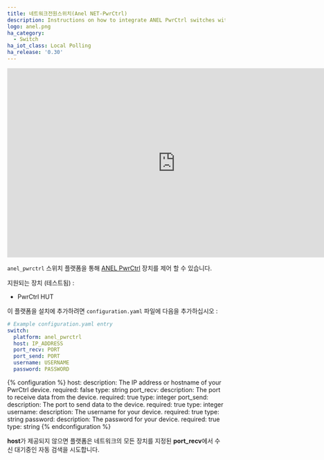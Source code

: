 ```yaml
---
title: 네트워크전원스위치(Anel NET-PwrCtrl)
description: Instructions on how to integrate ANEL PwrCtrl switches within Home Assistant.
logo: anel.png
ha_category:
  - Switch
ha_iot_class: Local Polling
ha_release: '0.30'
---
```


<div class='videoWrapper'>
<iframe width="776" height="437" src="https://www.youtube.com/embed/9DFLwBoC5NA" frameborder="0" allow="accelerometer; autoplay; encrypted-media; gyroscope; picture-in-picture" allowfullscreen></iframe>
</div>

`anel_pwrctrl` 스위치 플랫폼을 통해 [ANEL PwrCtrl](https://anel-elektronik.de/SITE/produkte/produkte.htm) 장치를 제어 할 수 있습니다.

지원되는 장치 (테스트됨) :

- PwrCtrl HUT

이 플랫폼을 설치에 추가하려면 `configuration.yaml` 파일에 다음을 추가하십시오 :

```yaml
# Example configuration.yaml entry
switch:
  platform: anel_pwrctrl
  host: IP_ADDRESS
  port_recv: PORT
  port_send: PORT
  username: USERNAME
  password: PASSWORD
```

{% configuration %}
host:
  description: The IP address or hostname of your PwrCtrl device.
  required: false
  type: string
port_recv:
  description: The port to receive data from the device.
  required: true
  type: integer
port_send:
  description: The port to send data to the device.
  required: true
  type: integer
username:
  description: The username for your device.
  required: true
  type: string
password:
  description: The password for your device.
  required: true
  type: string
{% endconfiguration %}

<div class="note">

**host**가 제공되지 않으면 플랫폼은 네트워크의 모든 장치를 지정된 **port_recv**에서 수신 대기중인 자동 검색을 시도합니다.

</div>
